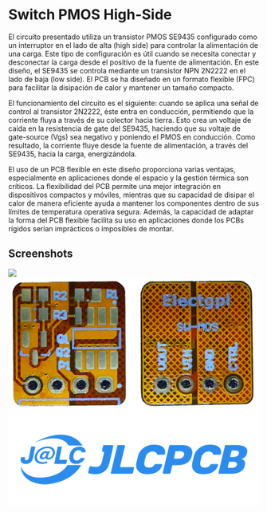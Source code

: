 # Switch PMOS High-Side

El circuito presentado utiliza un transistor PMOS SE9435 configurado como un interruptor en el lado de alta (high side) para controlar la alimentación de una carga. Este tipo de configuración es útil cuando se necesita conectar y desconectar la carga desde el positivo de la fuente de alimentación. En este diseño, el SE9435 se controla mediante un transistor NPN 2N2222 en el lado de baja (low side). El PCB se ha diseñado en un formato flexible (FPC) para facilitar la disipación de calor y mantener un tamaño compacto.

El funcionamiento del circuito es el siguiente: cuando se aplica una señal de control al transistor 2N2222, éste entra en conducción, permitiendo que la corriente fluya a través de su colector hacia tierra. Esto crea un voltaje de caída en la resistencia de gate del SE9435, haciendo que su voltaje de gate-source (Vgs) sea negativo y poniendo el PMOS en conducción. Como resultado, la corriente fluye desde la fuente de alimentación, a través del SE9435, hacia la carga, energizándola.

El uso de un PCB flexible en este diseño proporciona varias ventajas, especialmente en aplicaciones donde el espacio y la gestión térmica son críticos. La flexibilidad del PCB permite una mejor integración en dispositivos compactos y móviles, mientras que su capacidad de disipar el calor de manera eficiente ayuda a mantener los componentes dentro de sus límites de temperatura operativa segura. Además, la capacidad de adaptar la forma del PCB flexible facilita su uso en aplicaciones donde los PCBs rígidos serían imprácticos o imposibles de montar.

## Screenshots

![](hhttps://github.com/electgpl/jlcpcb/blob/main/switchpmos/Captura%20de%20pantalla%202024-07-29%20103144.png)
![](https://github.com/electgpl/jlcpcb/blob/main/switchpmos/Sin%20nombre.png)
![](https://github.com/electgpl/jlcpcb/blob/main/switchpmos/0x0.png)
